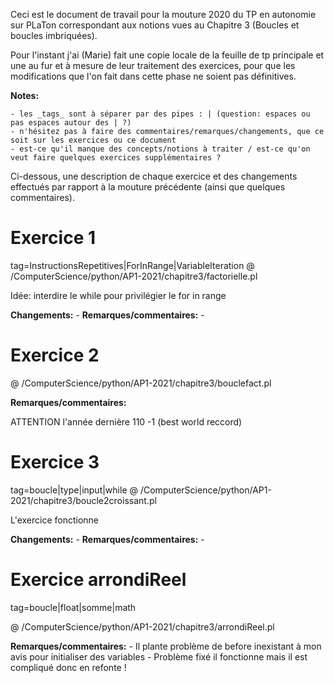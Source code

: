 Ceci est le document de travail pour la mouture 2020 du TP en autonomie sur PLaTon correspondant aux notions vues au Chapitre 3 (Boucles et boucles imbriquées).

Pour l'instant j'ai (Marie) fait une copie locale de la feuille de tp principale et une au fur et à mesure de leur traitement des exercices, pour que les modifications que l'on fait dans cette phase ne soient pas définitives.

**Notes:**

    - les _tags_ sont à séparer par des pipes : | (question: espaces ou pas espaces autour des | ?)
    - n'hésitez pas à faire des commentaires/remarques/changements, que ce soit sur les exercices ou ce document
    - est-ce qu'il manque des concepts/notions à traiter / est-ce qu'on veut faire quelques exercices supplémentaires ?


Ci-dessous, une description de chaque exercice et des changements effectués par rapport à la mouture précédente (ainsi que quelques commentaires).

# Exercice 1
tag=InstructionsRepetitives|ForInRange|VariableIteration
@ /ComputerScience/python/AP1-2021/chapitre3/factorielle.pl

Idée: interdire le while pour privilégier le for in range

**Changements:**
    - 
**Remarques/commentaires:**
    -

# Exercice 2

@ /ComputerScience/python/AP1-2021/chapitre3/bouclefact.pl

**Remarques/commentaires:**

ATTENTION l'année dernière 110 -1 (best world reccord)

# Exercice 3

tag=boucle|type|input|while
@ /ComputerScience/python/AP1-2021/chapitre3/boucle2croissant.pl

L'exercice fonctionne

**Changements:**
    - 
**Remarques/commentaires:**
    -










# Exercice arrondiReel

tag=boucle|float|somme|math

@ /ComputerScience/python/AP1-2021/chapitre3/arrondiReel.pl

**Remarques/commentaires:**
    - Il plante problème de before inexistant à mon avis pour initialiser des variables
    - Problème fixé il fonctionne mais il est compliqué donc en refonte !




